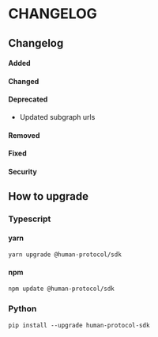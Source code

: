 # CHANGELOG

## Changelog

#### Added

#### Changed

#### Deprecated

* Updated subgraph urls

#### Removed

#### Fixed

#### Security

## How to upgrade

### Typescript

#### yarn

```
yarn upgrade @human-protocol/sdk
```

#### npm

```
npm update @human-protocol/sdk
```

### Python

```
pip install --upgrade human-protocol-sdk
```
